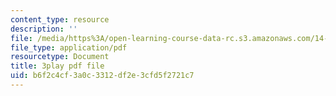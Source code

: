 ```yaml
---
content_type: resource
description: ''
file: /media/https%3A/open-learning-course-data-rc.s3.amazonaws.com/14-73-the-challenge-of-world-poverty-spring-2011/b6f2c4cf3a0c3312df2e3cfd5f2721c7_kvmrpgEReX8.pdf
file_type: application/pdf
resourcetype: Document
title: 3play pdf file
uid: b6f2c4cf-3a0c-3312-df2e-3cfd5f2721c7
---
```

